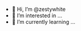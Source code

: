 - 👋 Hi, I’m @zestywhite
- 👀 I’m interested in ...
- 🌱 I’m currently learning ...

<!---
zestywhite/zestywhite is a ✨ special ✨ repository because its `README.md` (this file) appears on your GitHub profile.
You can click the Preview link to take a look at your changes.
--->
